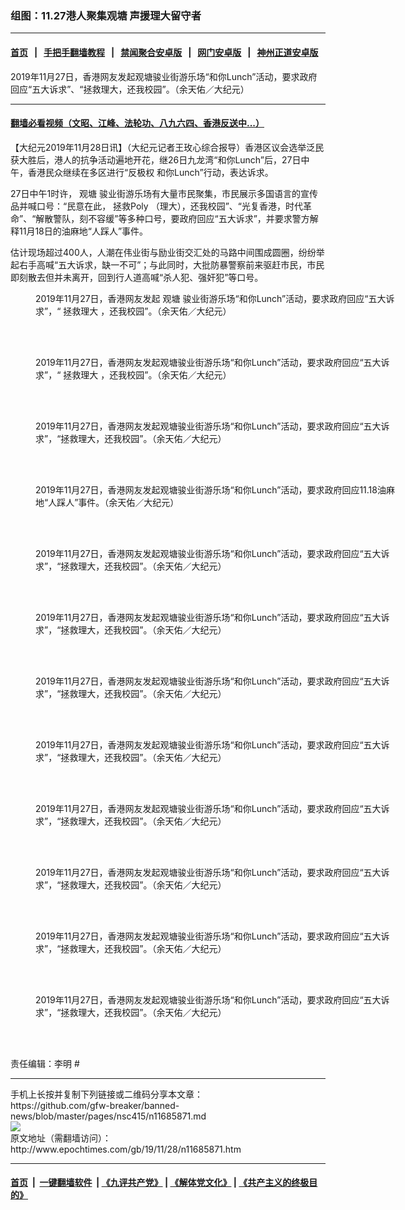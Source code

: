 ### 组图：11.27港人聚集观塘 声援理大留守者
------------------------

#### [首页](https://github.com/gfw-breaker/banned-news/blob/master/README.md) &nbsp;&nbsp;|&nbsp;&nbsp; [手把手翻墙教程](https://github.com/gfw-breaker/guides/wiki) &nbsp;&nbsp;|&nbsp;&nbsp; [禁闻聚合安卓版](https://github.com/gfw-breaker/bn-android) &nbsp;&nbsp;|&nbsp;&nbsp; [网门安卓版](https://github.com/oGate2/oGate) &nbsp;&nbsp;|&nbsp;&nbsp; [神州正道安卓版](https://github.com/SzzdOgate/update) 



<div><img alt="" class="aligncenter wp-post-image" src="http://i.epochtimes.com/assets/uploads/2019/11/1911270655002188-600x400.jpg"/>
<div class="red16 caption">
 2019年11月27日，香港网友发起观塘骏业街游乐场“和你Lunch”活动，要求政府回应“五大诉求”、“拯救理大，还我校园”。（余天佑／大纪元）
</div>
</div><hr/>

#### [翻墙必看视频（文昭、江峰、法轮功、八九六四、香港反送中...）](https://github.com/gfw-breaker/banned-news/blob/master/pages/links.md)

<div><p>
 【大纪元2019年11月28日讯】（大纪元记者王玫心综合报导）香港区议会选举泛民获大胜后，港人的抗争活动遍地开花，继26日九龙湾“和你Lunch”后，27日中午，香港民众继续在多区进行“反极权 和你Lunch”行动，表达诉求。
</p>
<p>
 27日中午1时许，
 <ok href="http://www.epochtimes.com/gb/tag/%E8%A7%82%E5%A1%98.html">
  观塘
 </ok>
 骏业街游乐场有大量市民聚集，市民展示多国语言的宣传品并喊口号：“民意在此，
 <ok href="http://www.epochtimes.com/gb/tag/%E6%8B%AF%E6%95%91poly.html">
  拯救Poly
 </ok>
 （理大），还我校园”、“光复香港，时代革命”、“解散警队，刻不容缓”等多种口号，要政府回应“五大诉求”，并要求警方解释11月18日的油麻地“人踩人”事件。
</p>
<p>
 估计现场超过400人，人潮在伟业街与励业街交汇处的马路中间围成圆圈，纷纷举起右手高喊“五大诉求，缺一不可”；与此同时，大批防暴警察前来驱赶市民，市民即刻散去但并未离开，回到行人道高喊“杀人犯、强奸犯”等口号。
</p>
<p>
 <center>
 </center>
 <center>
 </center>
</p>
<figure class="wp-caption aligncenter" id="attachment_11685908" style="width: 600px">
 <ok href="http://i.epochtimes.com/assets/uploads/2019/11/1911270654462188.jpg">
  <img alt="" class="size-large wp-image-11685908" src="http://i.epochtimes.com/assets/uploads/2019/11/1911270654462188-600x450.jpg" title=""/>
 </ok>
 <br/><figcaption class="wp-caption-text">
  2019年11月27日，香港网友发起
  <ok href="http://www.epochtimes.com/gb/tag/%E8%A7%82%E5%A1%98.html">
   观塘
  </ok>
  骏业街游乐场“和你Lunch”活动，要求政府回应“五大诉求”，“
  <ok href="http://www.epochtimes.com/gb/tag/%E6%8B%AF%E6%95%91%E7%90%86%E5%A4%A7.html">
   拯救理大
  </ok>
  ，还我校园”。（余天佑／大纪元）
 </figcaption><br/>
</figure><br/>
<figure class="wp-caption aligncenter" id="attachment_11685909" style="width: 600px">
 <ok href="http://i.epochtimes.com/assets/uploads/2019/11/1911270654392188.jpg">
  <img alt="" class="size-large wp-image-11685909" src="http://i.epochtimes.com/assets/uploads/2019/11/1911270654392188-600x450.jpg" title=""/>
 </ok>
 <br/><figcaption class="wp-caption-text">
  2019年11月27日，香港网友发起观塘骏业街游乐场“和你Lunch”活动，要求政府回应“五大诉求”，“
  <ok href="http://www.epochtimes.com/gb/tag/%E6%8B%AF%E6%95%91%E7%90%86%E5%A4%A7.html">
   拯救理大
  </ok>
  ，还我校园”。（余天佑／大纪元）
 </figcaption><br/>
</figure><br/>
<figure class="wp-caption aligncenter" id="attachment_11685911" style="width: 600px">
 <ok href="http://i.epochtimes.com/assets/uploads/2019/11/1911270654532188.jpg">
  <img alt="" class="size-large wp-image-11685911" src="http://i.epochtimes.com/assets/uploads/2019/11/1911270654532188-600x450.jpg" title=""/>
 </ok>
 <br/><figcaption class="wp-caption-text">
  2019年11月27日，香港网友发起观塘骏业街游乐场“和你Lunch”活动，要求政府回应“五大诉求”，“拯救理大，还我校园”。（余天佑／大纪元）
 </figcaption><br/>
</figure><br/>
<figure class="wp-caption aligncenter" id="attachment_11685913" style="width: 600px">
 <ok href="http://i.epochtimes.com/assets/uploads/2019/11/1911270654492188.jpg">
  <img alt="" class="size-large wp-image-11685913" src="http://i.epochtimes.com/assets/uploads/2019/11/1911270654492188-600x450.jpg" title=""/>
 </ok>
 <br/><figcaption class="wp-caption-text">
  2019年11月27日，香港网友发起观塘骏业街游乐场“和你Lunch”活动，要求政府回应11.18油麻地“人踩人”事件。（余天佑／大纪元）
 </figcaption><br/>
</figure><br/>
<figure class="wp-caption aligncenter" id="attachment_11685917" style="width: 600px">
 <ok href="http://i.epochtimes.com/assets/uploads/2019/11/1911270654312188.jpg">
  <img alt="" class="size-large wp-image-11685917" src="http://i.epochtimes.com/assets/uploads/2019/11/1911270654312188-600x450.jpg" title=""/>
 </ok>
 <br/><figcaption class="wp-caption-text">
  2019年11月27日，香港网友发起观塘骏业街游乐场“和你Lunch”活动，要求政府回应“五大诉求”，“拯救理大，还我校园”。（余天佑／大纪元）
 </figcaption><br/>
</figure><br/>
<figure class="wp-caption aligncenter" id="attachment_11685919" style="width: 600px">
 <ok href="http://i.epochtimes.com/assets/uploads/2019/11/1911270654282188.jpg">
  <img alt="" class="size-large wp-image-11685919" src="http://i.epochtimes.com/assets/uploads/2019/11/1911270654282188-600x450.jpg" title=""/>
 </ok>
 <br/><figcaption class="wp-caption-text">
  2019年11月27日，香港网友发起观塘骏业街游乐场“和你Lunch”活动，要求政府回应“五大诉求”，“拯救理大，还我校园”。（余天佑／大纪元）
 </figcaption><br/>
</figure><br/>
<figure class="wp-caption aligncenter" id="attachment_11685920" style="width: 600px">
 <ok href="http://i.epochtimes.com/assets/uploads/2019/11/1911270654242188.jpg">
  <img alt="" class="size-large wp-image-11685920" src="http://i.epochtimes.com/assets/uploads/2019/11/1911270654242188-600x450.jpg" title=""/>
 </ok>
 <br/><figcaption class="wp-caption-text">
  2019年11月27日，香港网友发起观塘骏业街游乐场“和你Lunch”活动，要求政府回应“五大诉求”，“拯救理大，还我校园”。（余天佑／大纪元）
 </figcaption><br/>
</figure><br/>
<figure class="wp-caption aligncenter" id="attachment_11685922" style="width: 600px">
 <ok href="http://i.epochtimes.com/assets/uploads/2019/11/1911270654352188.jpg">
  <img alt="" class="size-large wp-image-11685922" src="http://i.epochtimes.com/assets/uploads/2019/11/1911270654352188-600x450.jpg" title=""/>
 </ok>
 <br/><figcaption class="wp-caption-text">
  2019年11月27日，香港网友发起观塘骏业街游乐场“和你Lunch”活动，要求政府回应“五大诉求”，“拯救理大，还我校园”。（余天佑／大纪元）
 </figcaption><br/>
</figure><br/>
<figure class="wp-caption aligncenter" id="attachment_11685925" style="width: 600px">
 <ok href="http://i.epochtimes.com/assets/uploads/2019/11/1911270654162188.jpg">
  <img alt="" class="size-large wp-image-11685925" src="http://i.epochtimes.com/assets/uploads/2019/11/1911270654162188-600x450.jpg" title=""/>
 </ok>
 <br/><figcaption class="wp-caption-text">
  2019年11月27日，香港网友发起观塘骏业街游乐场“和你Lunch”活动，要求政府回应“五大诉求”，“拯救理大，还我校园”。（余天佑／大纪元）
 </figcaption><br/>
</figure><br/>
<figure class="wp-caption aligncenter" id="attachment_11685929" style="width: 600px">
 <ok href="http://i.epochtimes.com/assets/uploads/2019/11/1911270654202188.jpg">
  <img alt="" class="size-large wp-image-11685929" src="http://i.epochtimes.com/assets/uploads/2019/11/1911270654202188-600x450.jpg" title=""/>
 </ok>
 <br/><figcaption class="wp-caption-text">
  2019年11月27日，香港网友发起观塘骏业街游乐场“和你Lunch”活动，要求政府回应“五大诉求”，“拯救理大，还我校园”。（余天佑／大纪元）
 </figcaption><br/>
</figure><br/>
<figure class="wp-caption aligncenter" id="attachment_11685931" style="width: 600px">
 <ok href="http://i.epochtimes.com/assets/uploads/2019/11/1911270654422188.jpg">
  <img alt="" class="size-large wp-image-11685931" src="http://i.epochtimes.com/assets/uploads/2019/11/1911270654422188-600x450.jpg" title=""/>
 </ok>
 <br/><figcaption class="wp-caption-text">
  2019年11月27日，香港网友发起观塘骏业街游乐场“和你Lunch”活动，要求政府回应“五大诉求”，“拯救理大，还我校园”。（余天佑／大纪元）
 </figcaption><br/>
</figure><br/>
<figure class="wp-caption aligncenter" id="attachment_11685934" style="width: 600px">
 <ok href="http://i.epochtimes.com/assets/uploads/2019/11/1911270654562188.jpg">
  <img alt="" class="size-large wp-image-11685934" src="http://i.epochtimes.com/assets/uploads/2019/11/1911270654562188-600x450.jpg" title=""/>
 </ok>
 <br/><figcaption class="wp-caption-text">
  2019年11月27日，香港网友发起观塘骏业街游乐场“和你Lunch”活动，要求政府回应“五大诉求”，“拯救理大，还我校园”。（余天佑／大纪元）
 </figcaption><br/>
</figure><br/>
<p>
 责任编辑：李明 #
</p>
</div>
<hr/>
手机上长按并复制下列链接或二维码分享本文章：<br/>
https://github.com/gfw-breaker/banned-news/blob/master/pages/nsc415/n11685871.md <br/>
<a href='https://github.com/gfw-breaker/banned-news/blob/master/pages/nsc415/n11685871.md'><img src='https://github.com/gfw-breaker/banned-news/blob/master/pages/nsc415/n11685871.md.png'/></a> <br/>
原文地址（需翻墙访问）：http://www.epochtimes.com/gb/19/11/28/n11685871.htm


------------------------
#### [首页](https://github.com/gfw-breaker/banned-news/blob/master/README.md) &nbsp;|&nbsp; [一键翻墙软件](https://github.com/gfw-breaker/nogfw/blob/master/README.md) &nbsp;| [《九评共产党》](https://github.com/gfw-breaker/9ping.md/blob/master/README.md#九评之一评共产党是什么) | [《解体党文化》](https://github.com/gfw-breaker/jtdwh.md/blob/master/README.md) | [《共产主义的终极目的》](https://github.com/gfw-breaker/gczydzjmd.md/blob/master/README.md)


<img src='http://gfw-breaker.win/banned-news/pages/nsc415/n11685871.md' width='0px' height='0px'/>
